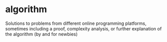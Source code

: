 # algorithm
Solutions to problems from different online programming platforms, sometimes including a proof, complexity analysis, or further explanation of the algorithm (by and for newbies)
